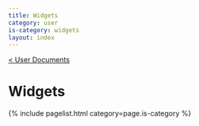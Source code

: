 ```yaml
---
title: Widgets
category: user
is-category: widgets
layout: index
---
```


[< User Documents](../../Index.md)

# Widgets

{% include pagelist.html category=page.is-category %}
